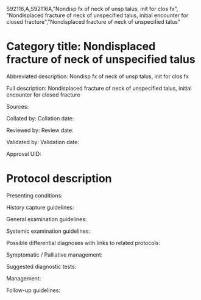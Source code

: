S92116,A,S92116A,"Nondisp fx of neck of unsp talus, init for clos fx", "Nondisplaced fracture of neck of unspecified talus, initial encounter for closed fracture","Nondisplaced fracture of neck of unspecified talus"
# Category title: Nondisplaced fracture of neck of unspecified talus

Abbreviated description: Nondisp fx of neck of unsp talus, init for clos fx

Full description: Nondisplaced fracture of neck of unspecified talus, initial encounter for closed fracture

Sources:

Collated by:
Collation date:

Reviewed by:
Review date:

Validated by:
Validation date:

Approval UID:

# Protocol description

Presenting conditions:

History capture guidelines:

General examination guidelines:

Systemic examination guidelines:

Possible differential diagnoses with links to related protocols:

Symptomatic / Palliative management:

Suggested diagnostic tests:

Management:

Follow-up guidelines:
